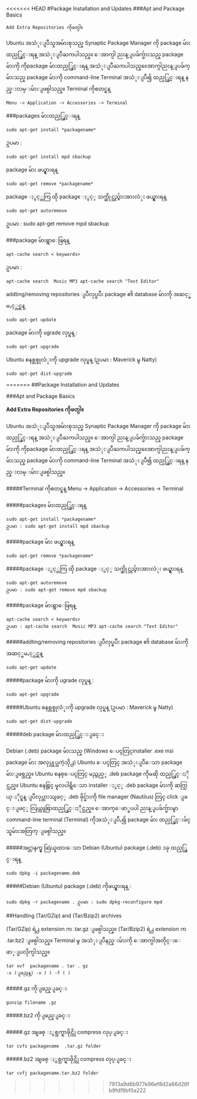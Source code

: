 <<<<<<< HEAD
#Package Installation and Updates
###Apt and Package Basics

    Add Extra Repositories ကိုဖတ္ပါ။

Ubuntu အသံုးျပဳသူအမ်ားစုသည္ Synaptic Package Manager ကို package မ်ားထည့္သြင္းရန္ အသံုးျပဳႀကပါသည္။ ေအာက္ပါ ညႊန္ျပခ်က္မ်ားသည္ package မ်ားကို ကိုpackage မ်ားထည့္သြင္းရန္ အသံုးျပဳႀကပါသည္။ေအာက္ပါညႊန္ျပခ်က္မ်ားသည္ package မ်ားကို command-line Terminal အသံုးျပဳ၍ ထည့္သြင္းရန္ နည္းလမ္းမ်ားျဖစ္ပါသည္။
Terminal ကိုစတင္ရန္

    Menu -> Application -> Accessories -> Terminal

###packages မ်ားထည့္သြင္းရန္

    sudo apt-get install *packagename* 
ဥပမာ : 

    sudo apt-get install mpd sbackup

package မ်ား ဖယ္ရွားရန္

    sudo apt-get remove *packagename*

package ႏွင့္တကြ ထို package ႏွင့္ သက္ဆိုင္သည္မ်ားအားလံုး ဖယ္ရွားရန္

    sudo apt-get autoremove 
ဥပမာ : 
    sudo apt-get remove mpd sbackup

###package မ်ားရွာေဖြရန္

    apt-cache search < keywords> 
ဥပမာ : 

    apt-cache search  Music MP3 apt-cache search "Text Editor"

addting/removing repositories ျပဳလုပ္ၿပီး package ၏ database မ်ားကို အဆင့္ၿမႇင့္တင္ရန္

    sudo apt-get update

package မ်ားကို ugrade လုပ္ရန္ :

    sudo apt-get upgrade

Ubuntu စနစ္တစ္ခုလံုးကို upgrade လုပ္ရန္ (ဥပမာ : Maverick မွ Natty)

    sudo apt-get dist-upgrade

=======
##Package Installation and Updates

###Apt and Package Basics 

**Add Extra Repositories ကိုဖတ္ပါ။**

Ubuntu အသံုးျပဳသူအမ်ားစုသည္ Synaptic Package Manager ကို package မ်ားထည့္သြင္းရန္ 
အသံုးျပဳႀကပါသည္။ ေအာက္ပါ ညႊန္ျပခ်က္မ်ားသည္ package မ်ားကို ကိုpackage မ်ားထည့္သြင္းရန္
အသံုးျပဳႀကပါသည္။ေအာက္ပါညႊန္ျပခ်က္မ်ားသည္ package မ်ားကို command-line Terminal အသံုးျပဳ၍ ထည့္သြင္းရန္ နည္းလမ္းမ်ားျဖစ္ပါသည္။ 

#####Terminal ကိုစတင္ရန္ 
	Menu -> Application -> Accessories -> Terminal

#####packages မ်ားထည့္သြင္းရန္ 

	sudo apt-get install *packagename* 
	ဥပမာ : sudo apt-get install mpd sbackup

#####package မ်ား ဖယ္ရွားရန္

	sudo apt-get remove *packagename*

#####package ႏွင့္တကြ ထို package ႏွင့္ သက္ဆိုင္သည္မ်ားအားလံုး ဖယ္ရွားရန္ 

	sudo apt-get autoremove 
	ဥပမာ : sudo apt-get remove mpd sbackup

#####package မ်ားရွာေဖြရန္ 

	apt-cache search < keywords> 
	ဥပမာ : apt-cache search  Music MP3 apt-cache search "Text Editor"

#####addting/removing repositories ျပဳလုပ္ၿပီး package ၏ database မ်ားကို အဆင့္ၿမႇင့္တင္ရန္ 

	sudo apt-get update

#####package မ်ားကို ugrade လုပ္ရန္ :

	sudo apt-get upgrade

#####Ubuntu စနစ္တစ္ခုလံုးကို upgrade  လုပ္ရန္ (ဥပမာ : Maverick မွ Natty)

	sudo apt-get dist-upgrade

#####deb package မ်ားထည့္သြင္းျခင္း

Debian (.deb) package မ်ားသည္ (Windows ေပၚတြင္installer .exe msi package မ်ား
အလုပ္လုပ္သကဲ့သို႕) Ubuntu ေပၚတြင္ အသံုးျပဳေသာ package မ်ားျဖစ္သည္။ Ubuntu စနစ္ေပၚတြင္ မည္သည့္ .deb package ကိုမဆို ထည့္သြင္းႏိုင္သည္။ Ubuntu စနစ္တြင္ မူလပါရွိေသာ installer ႏွင့္ .deb package မ်ားကို ဆက္သြယ္ႏိုင္ရန္ ျပဳလုပ္ထားသျဖင့္ .deb ဖိုင္မ်ားကို file manager (Nautilus) တြင္ click ျခင္းျဖင့္ လြယ္ကူစြာထည့္သြင္းႏိုင္သည္။ ေအာက္ေဖာ္ၿပပါ ညႊန္ျပခ်က္မ်ားမွာ command-line terminal (Terminal) ကိုအသံုးျပဳႇ၍ package မ်ား ထည့္သြင္းခ်င္သူမ်ားအတြက္ ျဖစ္ပါသည္။

#####အင္တာနက္မွ ဆြဲယူထားေသာ Debian (Ubuntu) package (.deb) ၁ခု ထည့္သြင္းရန္

	sudo dpkg -i packagename.deb

#####Debian (Ubuntu) package (.deb) ကိုဖယ္ရွားရန္ :

	sudo dpkg -r packagename . ဥပမာ : sudo dpkg-reconfigure mpd

##Handling (Tar/GZip) and (Tar/Bzip2) archives

(Tar/GZip) ရဲ႕ extension က .tar.gz ျဖစ္ပါသည္။ (Tar/Bzip2) ရဲ႕ extension က .tar.bz2 ျဖစ္ပါသည္။ Terminal မွ အသံုးျပဳနည္းမ်ားကို ေအာက္ပါအတိုင္းေဖာ္ျပလိုက္ပါသည္။

	tar xvf  packagename . tar . gz
	-x (ျဖည္ရန္) -v ( ) -f ( )

#####.gz ကိုျဖည္ျခင္း

	gunzip filename .gz

#####.bz2 ကိုျဖည္ျခင္း

#####.gz အျဖစ္ ႏွစ္သက္ရာဖိုင္ကို compress လုပ္ျခင္း

	tar cvfs packagename  .tar.gz folder

#####.bz2 အျဖစ္ ႏွစ္သက္ရာဖိုင္ကို compress လုပ္ျခင္း

	tar cvfj packagename.tar.bz2 folder
>>>>>>> 7913a9d6b977e96ef8d2a86d26fb9fdf9bf0a222
